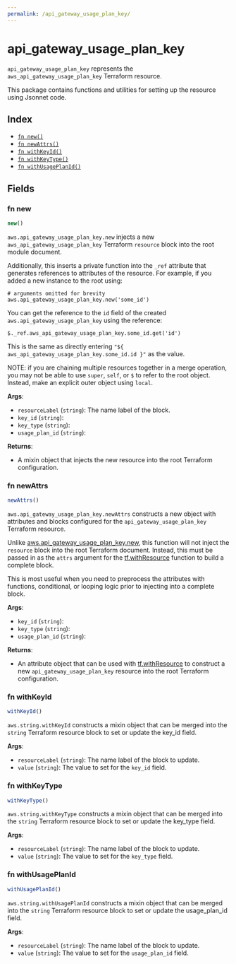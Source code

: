 ```yaml
---
permalink: /api_gateway_usage_plan_key/
---
```


# api_gateway_usage_plan_key

`api_gateway_usage_plan_key` represents the `aws_api_gateway_usage_plan_key` Terraform resource.



This package contains functions and utilities for setting up the resource using Jsonnet code.


## Index

* [`fn new()`](#fn-new)
* [`fn newAttrs()`](#fn-newattrs)
* [`fn withKeyId()`](#fn-withkeyid)
* [`fn withKeyType()`](#fn-withkeytype)
* [`fn withUsagePlanId()`](#fn-withusageplanid)

## Fields

### fn new

```ts
new()
```


`aws.api_gateway_usage_plan_key.new` injects a new `aws_api_gateway_usage_plan_key` Terraform `resource`
block into the root module document.

Additionally, this inserts a private function into the `_ref` attribute that generates references to attributes of the
resource. For example, if you added a new instance to the root using:

    # arguments omitted for brevity
    aws.api_gateway_usage_plan_key.new('some_id')

You can get the reference to the `id` field of the created `aws.api_gateway_usage_plan_key` using the reference:

    $._ref.aws_api_gateway_usage_plan_key.some_id.get('id')

This is the same as directly entering `"${ aws_api_gateway_usage_plan_key.some_id.id }"` as the value.

NOTE: if you are chaining multiple resources together in a merge operation, you may not be able to use `super`, `self`,
or `$` to refer to the root object. Instead, make an explicit outer object using `local`.

**Args**:
  - `resourceLabel` (`string`): The name label of the block.
  - `key_id` (`string`): 
  - `key_type` (`string`): 
  - `usage_plan_id` (`string`): 

**Returns**:
- A mixin object that injects the new resource into the root Terraform configuration.


### fn newAttrs

```ts
newAttrs()
```


`aws.api_gateway_usage_plan_key.newAttrs` constructs a new object with attributes and blocks configured for the `api_gateway_usage_plan_key`
Terraform resource.

Unlike [aws.api_gateway_usage_plan_key.new](#fn-new), this function will not inject the `resource`
block into the root Terraform document. Instead, this must be passed in as the `attrs` argument for the
[tf.withResource](https://github.com/tf-libsonnet/core/tree/main/docs#fn-withresource) function to build a complete block.

This is most useful when you need to preprocess the attributes with functions, conditional, or looping logic prior to
injecting into a complete block.

**Args**:
  - `key_id` (`string`): 
  - `key_type` (`string`): 
  - `usage_plan_id` (`string`): 

**Returns**:
  - An attribute object that can be used with [tf.withResource](https://github.com/tf-libsonnet/core/tree/main/docs#fn-withresource) to construct a new `api_gateway_usage_plan_key` resource into the root Terraform configuration.


### fn withKeyId

```ts
withKeyId()
```

`aws.string.withKeyId` constructs a mixin object that can be merged into the `string`
Terraform resource block to set or update the key_id field.



**Args**:
  - `resourceLabel` (`string`): The name label of the block to update.
  - `value` (`string`): The value to set for the `key_id` field.


### fn withKeyType

```ts
withKeyType()
```

`aws.string.withKeyType` constructs a mixin object that can be merged into the `string`
Terraform resource block to set or update the key_type field.



**Args**:
  - `resourceLabel` (`string`): The name label of the block to update.
  - `value` (`string`): The value to set for the `key_type` field.


### fn withUsagePlanId

```ts
withUsagePlanId()
```

`aws.string.withUsagePlanId` constructs a mixin object that can be merged into the `string`
Terraform resource block to set or update the usage_plan_id field.



**Args**:
  - `resourceLabel` (`string`): The name label of the block to update.
  - `value` (`string`): The value to set for the `usage_plan_id` field.
